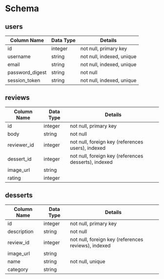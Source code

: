 # Schema

## users

| Column Name     | Data Type | Details                   |
| ----------------|-----------| --------------------------|
| id              | integer   | not null, primary key     |
| username        | string    | not null, indexed, unique |
| email           | string    | not null, indexed, unique |
| password_digest | string    | not null                  |
| session_token   | string    | not null, indexed, unique |


## reviews

| Column Name | Data Type | Details                                              |
| ------------|-----------| -----------------------------------------------------|
| id          | integer   | not null, primary key                                |
| body        | string    | not null                                             |
| reviewer_id | integer   | not null, foreign key (references users), indexed    |
| dessert_id  | integer   | not null, foreign key (references desserts), indexed |                  
| image_url   | string    |                                                      |
| rating      | integer   |                                                      |


## desserts

| Column Name | Data Type | Details                                              |
| ------------|-----------| -----------------------------------------------------|
| id          | integer   | not null, primary key                                |
| description | string    | not null                                             |
| review_id   | integer   | not null, foreign key (references reviews), indexed  |                  
| image_url   | string    |                                                      |
| name        | string    | not null, unique                                     |
| category    | string    |
